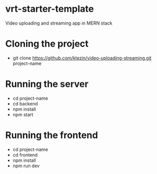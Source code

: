 # vrt-starter-template
Video uploading and streaming app in MERN stack

# Cloning the project
* git clone https://github.com/ktezin/video-uploading-streaming.git project-name

# Running the server
* cd project-name
* cd backend
* npm install
* npm start

# Running the frontend
* cd project-name
* cd frontend
* npm install
* npm run dev